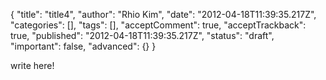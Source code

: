 {
    "title": "title4",
    "author": "Rhio Kim",
    "date": "2012-04-18T11:39:35.217Z",
    "categories": [],
    "tags": [],
    "acceptComment": true,
    "acceptTrackback": true,
    "published": "2012-04-18T11:39:35.217Z",
    "status": "draft",
    "important": false,
    "advanced": {}
}

write here!